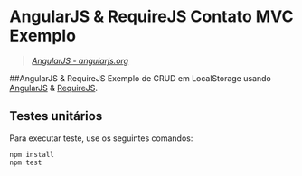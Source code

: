 # AngularJS & RequireJS Contato MVC Exemplo

> _[AngularJS - angularjs.org](http://angularjs.org)_


##AngularJS & RequireJS
Exemplo de CRUD em LocalStorage usando [AngularJS](http://angularjs.org) & [RequireJS](http://requirejs.org).



## Testes unitários 

Para executar teste, use os seguintes comandos:

    npm install
    npm test
